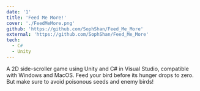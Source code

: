 ```yaml
---
date: '1'
title: 'Feed Me More!'
cover: './FeedMeMore.png'
github: 'https://github.com/SophShan/Feed_Me_More'
external: 'https://github.com/SophShan/Feed_Me_More'
tech:
  - C#
  - Unity
---
```


A 2D side-scroller game using Unity and C# in Visual Studio, compatible with Windows and MacOS. Feed your bird before its hunger drops to zero. But make sure to avoid poisonous seeds and enemy birds!
